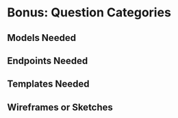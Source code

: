 # Bonus: Question Categories
## Models Needed
## Endpoints Needed
## Templates Needed
## Wireframes or Sketches